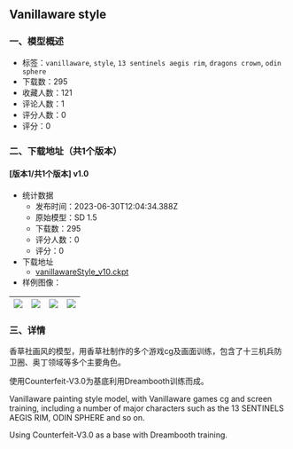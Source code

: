 ## Vanillaware style
### 一、模型概述

- 标签：`vanillaware`, `style`, `13 sentinels aegis rim`, `dragons crown`, `odin sphere`
- 下载数：295
- 收藏人数：121
- 评论人数：1
- 评分人数：0
- 评分：0

### 二、下载地址（共1个版本）

#### [版本1/共1个版本] v1.0

- 统计数据
  - 发布时间：2023-06-30T12:04:34.388Z
  - 原始模型：SD 1.5
  - 下载数：295
  - 评分人数：0
  - 评分：0
- 下载地址
  - [vanillawareStyle_v10.ckpt](https://civitai.com/api/download/models/107231)
- 样例图像：

| <img src="https://image.civitai.com/xG1nkqKTMzGDvpLrqFT7WA/96db5a78-95dc-41f2-9459-59e4d497f827/width=450/1345438.jpeg" /> | <img src="https://image.civitai.com/xG1nkqKTMzGDvpLrqFT7WA/207ae78d-2966-40f4-8d51-86df84e2a8e7/width=450/1345779.jpeg" /> | <img src="https://image.civitai.com/xG1nkqKTMzGDvpLrqFT7WA/060ec081-545f-4ea2-9f95-947e80f309c2/width=450/1345436.jpeg" /> | <img src="https://image.civitai.com/xG1nkqKTMzGDvpLrqFT7WA/f4a61c96-6d41-4fe0-89ef-831e135e694d/width=450/1345780.jpeg" /> |
| ---- | ---- | ---- | ---- |


### 三、详情
<p>香草社画风的模型，用香草社制作的多个游戏cg及画面训练，包含了十三机兵防卫圈、奥丁领域等多个主要角色。</p><p>使用Counterfeit-V3.0为基底利用Dreambooth训练而成。</p><p></p><p>Vanillaware painting style model, with Vanillaware games cg and screen training, including a number of major characters such as the 13 SENTINELS AEGIS RIM, ODIN SPHERE and so on.</p><p>Using Counterfeit-V3.0 as a base with Dreambooth training.</p>